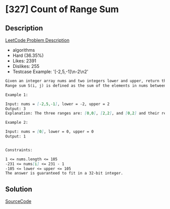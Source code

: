 # [327] Count of Range Sum

## Description

[LeetCode Problem Description](https://leetcode.com/problems/count-of-range-sum/description/)

* algorithms
* Hard (36.35%)
* Likes:    2391
* Dislikes: 255
* Testcase Example:  '[-2,5,-1]\n-2\n2'

```md
Given an integer array nums and two integers lower and upper, return the number of range sums that lie in [lower, upper] inclusive.
Range sum S(i, j) is defined as the sum of the elements in nums between indices i and j inclusive, where i <= j.

Example 1:

Input: nums = [-2,5,-1], lower = -2, upper = 2
Output: 3
Explanation: The three ranges are: [0,0], [2,2], and [0,2] and their respective sums are: -2, -1, 2.

Example 2:

Input: nums = [0], lower = 0, upper = 0
Output: 1


Constraints:

1 <= nums.length <= 105
-231 <= nums[i] <= 231 - 1
-105 <= lower <= upper <= 105
The answer is guaranteed to fit in a 32-bit integer.


```

## Solution

[SourceCode](./solution.js)
